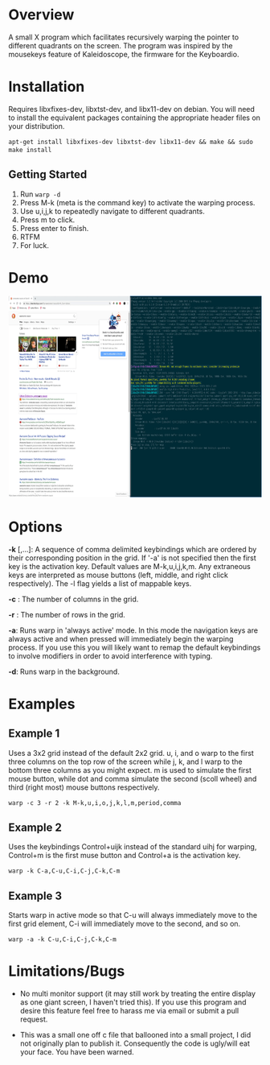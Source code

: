 # Overview

A small X program which facilitates recursively warping the pointer to different quadrants on the screen. The program was inspired by the mousekeys feature of Kaleidoscope, the firmware for the Keyboardio.

# Installation

Requires libxfixes-dev, libxtst-dev, and libx11-dev on debian. You will need to install the equivalent packages containing the appropriate header files on your distribution.

```
apt-get install libxfixes-dev libxtst-dev libx11-dev && make && sudo make install
```

## Getting Started

1. Run `warp -d` 
2. Press M-k (meta is the command key) to activate the warping process.
3. Use u,i,j,k to repeatedly navigate to different quadrants.
4. Press m to click.
5. Press enter to finish.
6. RTFM
7. For luck.

# Demo

<img src="demo.gif" height="400px"/>

# Options

 **-k** <key>[,<key>...]: A sequence of comma delimited keybindings which are ordered by their corresponding position in the grid. If '-a' is not specified then the first key is the activation key. Default values are M-k,u,i,j,k,m. Any extraneous keys are interpreted as mouse buttons (left, middle, and right click respectively). The -l flag yields a list of mappable keys.

 **-c** <num>: The number of columns in the grid.

 **-r** <num>: The number of rows in the grid.

 **-a**: Runs warp in 'always active' mode. In this mode the navigation keys are always active and when pressed will immediately begin the warping process. If you use this you will likely want to remap the default keybindings to involve modifiers in order to avoid interference with typing.

 **-d**: Runs warp in the background.

# Examples

## Example 1

Uses a 3x2 grid instead of the default 2x2 grid. u, i, and o warp to the first
three columns on the top row of the screen while j, k, and l warp to the bottom
three columns as you might expect. m is used to simulate the first mouse
button, while dot and comma simulate the second (scoll wheel) and third (right
most) mouse buttons respectively.

```
warp -c 3 -r 2 -k M-k,u,i,o,j,k,l,m,period,comma
```

## Example 2
Uses the keybindings Control+uijk instead of the standard uihj for warping, Control+m is the first muse button  and Control+a is the activation key.

```
warp -k C-a,C-u,C-i,C-j,C-k,C-m
```

## Example 3

Starts warp in active mode so that C-u will always immediately move to the first grid element,
C-i will immediately move to the second, and so on.

```
warp -a -k C-u,C-i,C-j,C-k,C-m 

```
# Limitations/Bugs

- No multi monitor support (it may still work by treating the entire display as one giant screen, I haven't tried this). If you use this program and desire this feature feel free to harass me via email or submit a pull request.

- This was a small one off c file that ballooned into a small project, I did not originally plan to publish it. Consequently the code is ugly/will eat your face. You have been warned.
